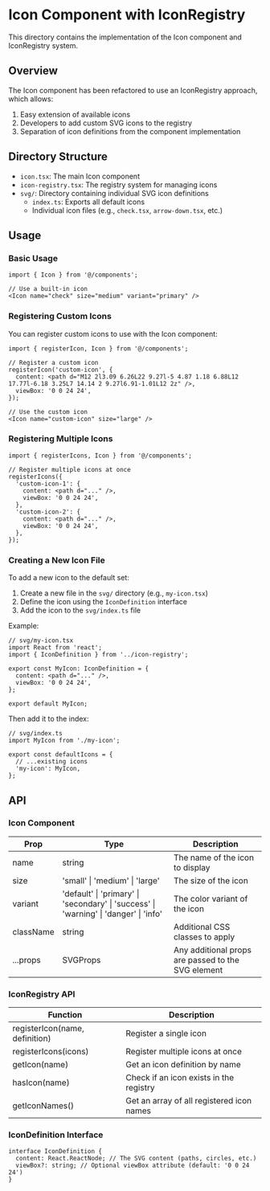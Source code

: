 # Icon Component with IconRegistry

This directory contains the implementation of the Icon component and IconRegistry system.

## Overview

The Icon component has been refactored to use an IconRegistry approach, which allows:

1. Easy extension of available icons
2. Developers to add custom SVG icons to the registry
3. Separation of icon definitions from the component implementation

## Directory Structure

- `icon.tsx`: The main Icon component
- `icon-registry.tsx`: The registry system for managing icons
- `svg/`: Directory containing individual SVG icon definitions
  - `index.ts`: Exports all default icons
  - Individual icon files (e.g., `check.tsx`, `arrow-down.tsx`, etc.)

## Usage

### Basic Usage

```tsx
import { Icon } from '@/components';

// Use a built-in icon
<Icon name="check" size="medium" variant="primary" />
```

### Registering Custom Icons

You can register custom icons to use with the Icon component:

```tsx
import { registerIcon, Icon } from '@/components';

// Register a custom icon
registerIcon('custom-icon', {
  content: <path d="M12 2l3.09 6.26L22 9.27l-5 4.87 1.18 6.88L12 17.77l-6.18 3.25L7 14.14 2 9.27l6.91-1.01L12 2z" />,
  viewBox: '0 0 24 24',
});

// Use the custom icon
<Icon name="custom-icon" size="large" />
```

### Registering Multiple Icons

```tsx
import { registerIcons, Icon } from '@/components';

// Register multiple icons at once
registerIcons({
  'custom-icon-1': {
    content: <path d="..." />,
    viewBox: '0 0 24 24',
  },
  'custom-icon-2': {
    content: <path d="..." />,
    viewBox: '0 0 24 24',
  },
});
```

### Creating a New Icon File

To add a new icon to the default set:

1. Create a new file in the `svg/` directory (e.g., `my-icon.tsx`)
2. Define the icon using the `IconDefinition` interface
3. Add the icon to the `svg/index.ts` file

Example:

```tsx
// svg/my-icon.tsx
import React from 'react';
import { IconDefinition } from '../icon-registry';

export const MyIcon: IconDefinition = {
  content: <path d="..." />,
  viewBox: '0 0 24 24',
};

export default MyIcon;
```

Then add it to the index:

```tsx
// svg/index.ts
import MyIcon from './my-icon';

export const defaultIcons = {
  // ...existing icons
  'my-icon': MyIcon,
};
```

## API

### Icon Component

| Prop | Type | Description |
|------|------|-------------|
| name | string | The name of the icon to display |
| size | 'small' \| 'medium' \| 'large' | The size of the icon |
| variant | 'default' \| 'primary' \| 'secondary' \| 'success' \| 'warning' \| 'danger' \| 'info' | The color variant of the icon |
| className | string | Additional CSS classes to apply |
| ...props | SVGProps | Any additional props are passed to the SVG element |

### IconRegistry API

| Function | Description |
|----------|-------------|
| registerIcon(name, definition) | Register a single icon |
| registerIcons(icons) | Register multiple icons at once |
| getIcon(name) | Get an icon definition by name |
| hasIcon(name) | Check if an icon exists in the registry |
| getIconNames() | Get an array of all registered icon names |

### IconDefinition Interface

```tsx
interface IconDefinition {
  content: React.ReactNode; // The SVG content (paths, circles, etc.)
  viewBox?: string; // Optional viewBox attribute (default: '0 0 24 24')
}
```
